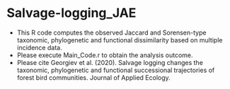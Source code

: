# Salvage-logging_JAE
- This R code computes the observed Jaccard and Sorensen-type taxonomic, phylogenetic and functional dissimilarity based on multiple incidence data.
- Please execute Main_Code.r to obtain the analysis outcome.
- Please cite Georgiev et al. (2020). Salvage logging changes the taxonomic, phylogenetic and functional successional trajectories of forest bird communities. Journal of Applied Ecology.


